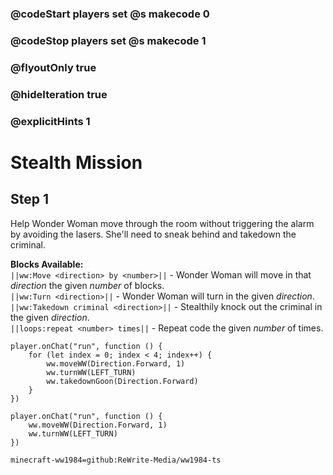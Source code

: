 ### @codeStart players set @s makecode 0
### @codeStop players set @s makecode 1

### @flyoutOnly true
### @hideIteration true
### @explicitHints 1

# Stealth Mission

## Step 1
Help Wonder Woman move through the room without triggering the alarm by avoiding the lasers. She'll need to sneak behind and takedown the criminal.

**Blocks Available:**  
``||ww:Move <direction> by <number>||`` - Wonder Woman will move in that *direction* the given *number* of blocks.  
``||ww:Turn <direction>||`` - Wonder Woman will turn in the given *direction*.  
``||ww:Takedown criminal <direction>||`` - Stealthily knock out the criminal in the given *direction*.  
``||loops:repeat <number> times||`` - Repeat code the given *number* of times.  

```ghost
player.onChat("run", function () {
    for (let index = 0; index < 4; index++) {
        ww.moveWW(Direction.Forward, 1)
        ww.turnWW(LEFT_TURN)
        ww.takedownGoon(Direction.Forward)
    }
})
```
```template
player.onChat("run", function () {
    ww.moveWW(Direction.Forward, 1)
    ww.turnWW(LEFT_TURN)
})
```
```package
minecraft-ww1984=github:ReWrite-Media/ww1984-ts
```
